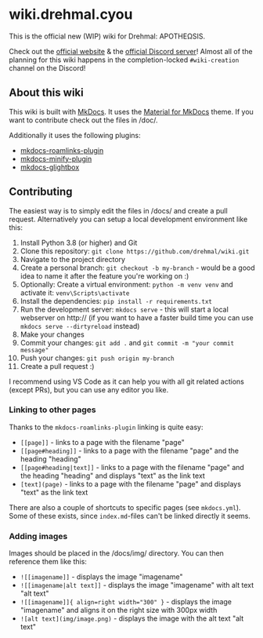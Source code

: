 # wiki.drehmal.cyou

This is the official new (WIP) wiki for Drehmal: APOTHEΩSIS.

Check out the [official website](https://www.drehmal.net/) & the [official Discord server](https://discord.drehmal.net)! Almost all of the planning for this wiki happens in the completion-locked `#wiki-creation` channel on the Discord!

## About this wiki

This wiki is built with [MkDocs](https://www.mkdocs.org/). It uses the [Material for MkDocs](https://github.com/squidfunk/mkdocs-material) theme. If you want to contribute check out the files in /doc/.

Additionally it uses the following plugins:

- [mkdocs-roamlinks-plugin](https://github.com/Jackiexiao/mkdocs-roamlinks-plugin)
- [mkdocs-minify-plugin](https://github.com/byrnereese/mkdocs-minify-plugin)
- [mkdocs-glightbox](https://github.com/blueswen/mkdocs-glightbox)

## Contributing

The easiest way is to simply edit the files in /docs/ and create a pull request. Alternatively you can setup a local development environment like this:

1. Install Python 3.8 (or higher) and Git
2. Clone this repository: `git clone https://github.com/drehmal/wiki.git`
3. Navigate to the project directory
4. Create a personal branch: `git checkout -b my-branch` - would be a good idea to name it after the feature you're working on :)
5. Optionally: Create a virtual environment: `python -m venv venv` and activate it: `venv\Scripts\activate`
6. Install the dependencies: `pip install -r requirements.txt`
7. Run the development server: `mkdocs serve` - this will start a local webserver on http:// (if you want to have a faster build time you can use `mkdocs serve --dirtyreload` instead)
8. Make your changes
9. Commit your changes: `git add .` and `git commit -m "your commit message"`
10. Push your changes: `git push origin my-branch`
11. Create a pull request :)

I recommend using VS Code as it can help you with all git related actions (except PRs), but you can use any editor you like.

### Linking to other pages

Thanks to the `mkdocs-roamlinks-plugin` linking is quite easy:

- `[[page]]` - links to a page with the filename "page"
- `[[page#heading]]` - links to a page with the filename "page" and the heading "heading"
- `[[page#heading|text]]` - links to a page with the filename "page" and the heading "heading" and displays "text" as the link text
- `[text](page)` - links to a page with the filename "page" and displays "text" as the link text

There are also a couple of shortcuts to specific pages (see `mkdocs.yml`). Some of these exists, since `index.md`-files can't be linked directly it seems.

### Adding images

Images should be placed in the /docs/img/ directory. You can then reference them like this:

- `![[imagename]]` - displays the image "imagename"
- `![[imagename|alt text]]` - displays the image "imagename" with alt text "alt text"
- `![[imagename]]{ align=right width="300" }` - displays the image "imagename" and aligns it on the right size with 300px width
- `![alt text](img/image.png)` - displays the image with the alt text "alt text"
